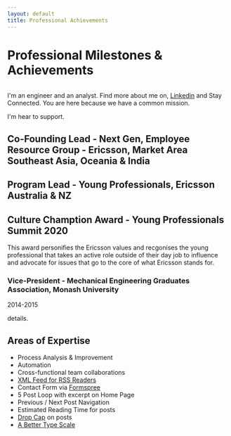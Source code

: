 ```yaml
---
layout: default
title: Professional Achievements
---
```


<div class="post">
	<h1 class="pageTitle">Professional Milestones & Achievements</h1>
	<img src="{{ '/assets/img/1Ganaka_Running.png' | relative_url }}" alt="">
	<p class="intro">I'm an engineer and an analyst. Find more about me on, <a href="https://www.linkedin.com/in/ganaka-chandrakumara/">Linkedin</a> and Stay Connected. You are here because we have a common mission.</p>
	<p>I'm hear to support.</p>
	<h2>Co-Founding Lead - Next Gen, Employee Resource Group - Ericsson, Market Area Southeast Asia, Oceania & India</h2>
	<h2>Program Lead - Young Professionals, Ericsson Australia & NZ </h2>
	<h2>Culture Chamption Award - Young Professionals Summit 2020</h2>
	<p>This award personifies the Ericsson values and recgonises the young professional that takes an active role outside of their day job to influence and advocate for issues that go to the core of what Ericsson stands for.</p>
	<h3>Vice-President - Mechanical Engineering Graduates Association, Monash University</h3>2014-2015
	<p>details.</p>
	<h2>Areas of Expertise</h2>
	<ul>
		<li>Process Analysis & Improvement</li>
  		<li>Automation</li>
  		<li>Cross-functional team collaborations</li>
  		<li><a href="https://github.com/snaptortoise/jekyll-rss-feeds">XML Feed for RSS Readers</a></li>
  		<li>Contact Form via <a href="http://formspree.io/">Formspree</a></li>
      <li>5 Post Loop with excerpt on Home Page</li>
  		<li>Previous / Next Post Navigation</li>
      <li>Estimated Reading Time for posts</li>
  		<li><a href="https://github.com/adobe-webplatform/dropcap.js">Drop Cap</a> on posts</li>
  		<li><a href="http://typecast.com/blog/a-more-modern-scale-for-web-typography">A Better Type Scale</a></li>
  	</ul>
</div>
